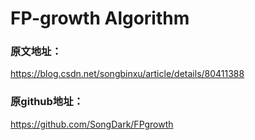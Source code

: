 # FP-growth Algorithm
### 原文地址：
https://blog.csdn.net/songbinxu/article/details/80411388

### 原github地址：
https://github.com/SongDark/FPgrowth